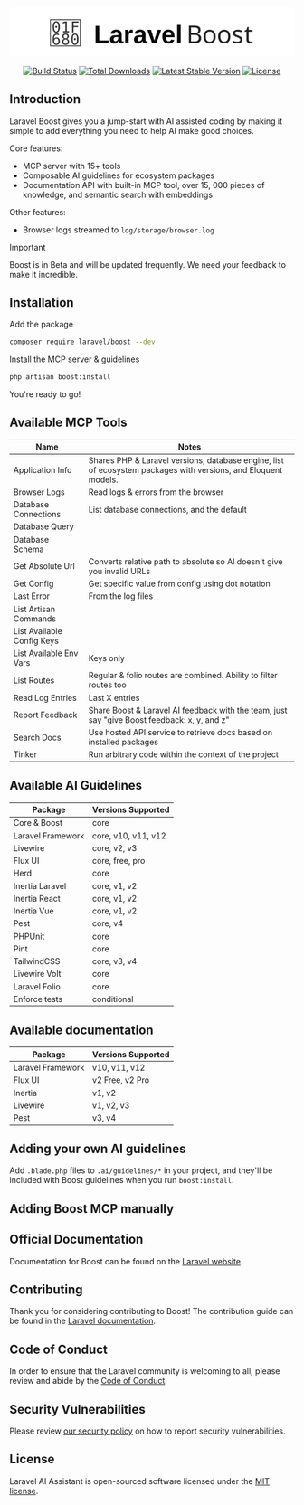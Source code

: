 <p align="center"><img src="/art/logo.svg" alt="Logo Laravel Boost"></p>

<p align="center">
<a href="https://github.com/laravel/boost/actions"><img src="https://github.com/laravel/boost/workflows/tests/badge.svg" alt="Build Status"></a>
<a href="https://packagist.org/packages/laravel/boost"><img src="https://img.shields.io/packagist/dt/boost" alt="Total Downloads"></a>
<a href="https://packagist.org/packages/laravel/boost"><img src="https://img.shields.io/packagist/v/boost" alt="Latest Stable Version"></a>
<a href="https://packagist.org/packages/laravel/boost"><img src="https://img.shields.io/packagist/l/boost" alt="License"></a>
</p>

## Introduction
Laravel Boost gives you a jump-start with AI assisted coding by making it simple to add everything you need to help AI make good choices.

Core features:
- MCP server with 15+ tools
- Composable AI guidelines for ecosystem packages
- Documentation API with built-in MCP tool, over 15, 000 pieces of knowledge, and semantic search with embeddings

Other features:
- Browser logs streamed to `log/storage/browser.log`

> [!IMPORTANT]
> Boost is in Beta and will be updated frequently. We need your feedback to make it incredible.

## Installation

Add the package
```bash
composer require laravel/boost --dev
```

Install the MCP server & guidelines
```bash
php artisan boost:install
```

You're ready to go!

## Available MCP Tools

| Name                       | Notes                                                                                                          |
| -------------------------- |----------------------------------------------------------------------------------------------------------------|
| Application Info           | Shares PHP & Laravel versions, database engine, list of ecosystem packages with versions, and Eloquent models. |
| Browser Logs               | Read logs & errors from the browser                                                                            |
| Database Connections       | List database connections, and the default                                                                     |
| Database Query             |                                                                                                                |
| Database Schema            |                                                                                                                |
| Get Absolute Url           | Converts relative path to absolute so AI doesn't give you invalid URLs                                         |
| Get Config                 | Get specific value from config using dot notation                                                              |
| Last Error                 | From the log files                                                                                             |
| List Artisan Commands      |                                                                                                                |
| List Available Config Keys |                                                                                                                |
| List Available Env Vars    | Keys only                                                                                                      |
| List Routes                | Regular & folio routes are combined. Ability to filter routes too                                              |
| Read Log Entries           | Last X entries                                                                                                 |
| Report Feedback            | Share Boost & Laravel AI feedback with the team, just say "give Boost feedback: x, y, and z"                    |
| Search Docs                | Use hosted API service to retrieve docs based on installed packages                                            |
| Tinker                     | Run arbitrary code within the context of the project                                                           |

## Available AI Guidelines

| Package | Versions Supported |
|---------|-------------------|
| Core & Boost | core |
| Laravel Framework | core, v10, v11, v12 |
| Livewire | core, v2, v3 |
| Flux UI | core, free, pro |
| Herd | core |
| Inertia Laravel | core, v1, v2 |
| Inertia React | core, v1, v2 |
| Inertia Vue | core, v1, v2 |
| Pest | core, v4 |
| PHPUnit | core |
| Pint | core |
| TailwindCSS | core, v3, v4 |
| Livewire Volt | core |
| Laravel Folio | core |
| Enforce tests | conditional |


## Available documentation

| Package | Versions Supported |
|---------|-------------------|
| Laravel Framework | v10, v11, v12 |
| Flux UI | v2 Free, v2 Pro |
| Inertia | v1, v2 |
| Livewire | v1, v2, v3 |
| Pest | v3, v4 |


## Adding your own AI guidelines

Add `.blade.php` files to `.ai/guidelines/*` in your project, and they'll be included with Boost guidelines when you run `boost:install`.

## Adding Boost MCP manually


## Official Documentation

Documentation for Boost can be found on the [Laravel website](https://laravel.com/docs).

## Contributing

Thank you for considering contributing to Boost! The contribution guide can be found in the [Laravel documentation](https://laravel.com/docs/contributions).

## Code of Conduct

In order to ensure that the Laravel community is welcoming to all, please review and abide by the [Code of Conduct](https://laravel.com/docs/contributions#code-of-conduct).

## Security Vulnerabilities

Please review [our security policy](https://github.com/laravel/boost/security/policy) on how to report security vulnerabilities.

## License

Laravel AI Assistant is open-sourced software licensed under the [MIT license](LICENSE.md).
